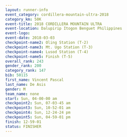 ```yaml
---
layout: runner-info 
event_category: cordillera-mountain-ultra-2018 
category_km: 50K 
event-title: 2018 CORDILLERA MOUNTAIN ULTRA 
event-location: Dalupirip Itogon Benguet Philippines 
event-logo: 
event-date: 2018-03-03 
checkpoint-name2: Oling Station (T-2) 
checkpoint-name3: Mt. Ugo Station (T-3) 
checkpoint-name4: Lusod Station (T-4) 
checkpoint-name5: Finish (T-5) 
overall_rank: 243
gender_rank: 200
category_rank: 147
bib: 50115
first_name: Vincent Pascal
last_name: De Asis
gender: M
team_name: none
start: Sun, 04-00-00 am
checkpoint2: Sun, 07-03-45 am
checkpoint3: Sun, 10-52-01 am
checkpoint4: Sun, 12-24-24 pm
checkpoint5: Sun, 04-59-01 pm
finish: 12-59-01
status: FINISHER
---
```

